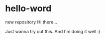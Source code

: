 hello-word
==========

new repository
Hi there...

Just wanna try out this. And I'm doing it well :)
